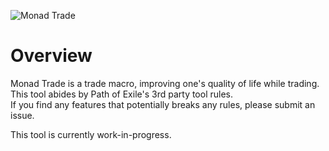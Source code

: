 ![Monad Trade](banner.png)

# Overview

Monad Trade is a trade macro, improving one's quality of life while trading. This tool abides by Path of Exile's 3rd party tool rules.  
If you find any features that potentially breaks any rules, please submit an issue.

This tool is currently work-in-progress.
